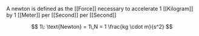 A newton is defined as the [[Force]] necessary to accelerate 1 [[Kilogram]] by 1 [[Meter]] per [[Second]] per [[Second]]

$$
1\: \text{Newton} = 1\,N = 1 \frac{kg \cdot m}{s^2}
$$
